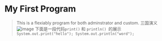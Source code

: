 ﻿# My First Program #
>This is a flexiably program for both adminstrator and custom.
>三国演义
![image](http://www.52rkl.cn/uploads/allimg/150311/1P34622X-0.jpg)
下面是一段代码``print()`` 和 ``println() ``的展示
``
System.out.print("hello");
System.out.println("word");
``